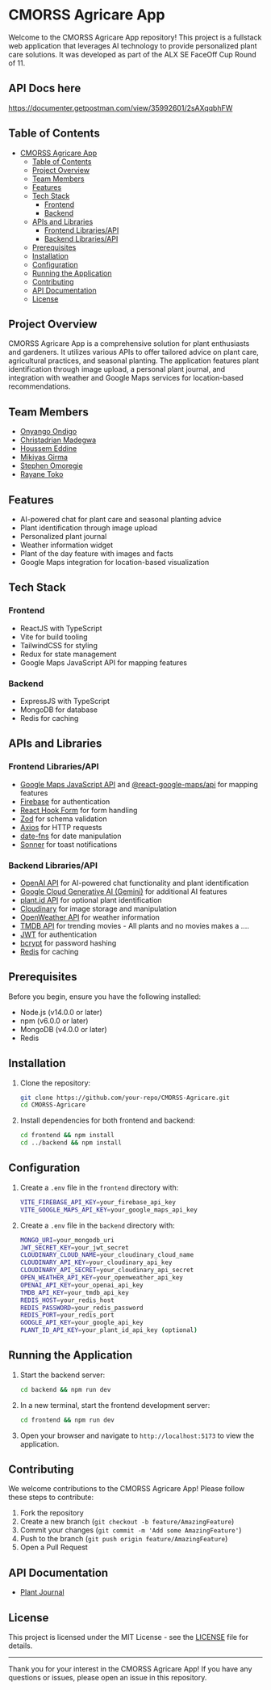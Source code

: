 # CMORSS Agricare App

Welcome to the CMORSS Agricare App repository! This project is a fullstack web application that leverages AI technology to provide personalized plant care solutions. It was developed as part of the ALX SE FaceOff Cup Round of 11.
## API Docs here
https://documenter.getpostman.com/view/35992601/2sAXqqbhFW

## Table of Contents

- [CMORSS Agricare App](#cmorss-agricare-app)
  - [Table of Contents](#table-of-contents)
  - [Project Overview](#project-overview)
  - [Team Members](#team-members)
  - [Features](#features)
  - [Tech Stack](#tech-stack)
    - [Frontend](#frontend)
    - [Backend](#backend)
  - [APIs and Libraries](#apis-and-libraries)
    - [Frontend Libraries/API](#frontend-librariesapi)
    - [Backend Libraries/API](#backend-librariesapi)
  - [Prerequisites](#prerequisites)
  - [Installation](#installation)
  - [Configuration](#configuration)
  - [Running the Application](#running-the-application)
  - [Contributing](#contributing)
  - [API Documentation](#api-documentation)
  - [License](#license)

## Project Overview

CMORSS Agricare App is a comprehensive solution for plant enthusiasts and gardeners. It utilizes various APIs to offer tailored advice on plant care, agricultural practices, and seasonal planting. The application features plant identification through image upload, a personal plant journal, and integration with weather and Google Maps services for location-based recommendations.

## Team Members

- [Onyango Ondigo](https://github.com/ondi20)
- [Christadrian Madegwa](https://github.com/Prish20)
- [Houssem Eddine](https://github.com/SeM2x)
- [Mikiyas Girma](https://github.com/mikiyas-girma)
- [Stephen Omoregie](https://github.com/Cre8steveDev)
- [Rayane Toko](https://github.com/RyanTk03)

## Features

- AI-powered chat for plant care and seasonal planting advice
- Plant identification through image upload
- Personalized plant journal
- Weather information widget
- Plant of the day feature with images and facts
- Google Maps integration for location-based visualization

## Tech Stack

### Frontend

- ReactJS with TypeScript
- Vite for build tooling
- TailwindCSS for styling
- Redux for state management
- Google Maps JavaScript API for mapping features

### Backend

- ExpressJS with TypeScript
- MongoDB for database
- Redis for caching

## APIs and Libraries

### Frontend Libraries/API

- [Google Maps JavaScript API](https://developers.google.com/maps/documentation/javascript/overview) and [@react-google-maps/api](https://github.com/JustFly1984/react-google-maps-api) for mapping features
- [Firebase](https://firebase.google.com/docs/reference) for authentication
- [React Hook Form](https://react-hook-form.com/) for form handling
- [Zod](https://zod.dev/) for schema validation
- [Axios](https://axios-http.com/docs/intro) for HTTP requests
- [date-fns](https://date-fns.org/) for date manipulation
- [Sonner](https://sonner.emilkowal.ski/) for toast notifications

### Backend Libraries/API

- [OpenAI API](https://openai.com/index/openai-api/) for AI-powered chat functionality and plant identification
- [Google Cloud Generative AI (Gemini)](https://ai.google.dev/gemini-api/docs) for additional AI features
- [plant.id API](https://www.kindwise.com/plant-id) for optional plant identification
- [Cloudinary](https://cloudinary.com/) for image storage and manipulation
- [OpenWeather API](https://openweathermap.org/api) for weather information
- [TMDB API](https://developer.themoviedb.org/reference/intro/getting-started) for trending movies - All plants and no movies makes a ....
- [JWT](https://jwt.io/) for authentication
- [bcrypt](https://github.com/kelektiv/node.bcrypt.js) for password hashing
- [Redis](https://redis.io/) for caching
## Prerequisites

Before you begin, ensure you have the following installed:

- Node.js (v14.0.0 or later)
- npm (v6.0.0 or later)
- MongoDB (v4.0.0 or later)
- Redis

## Installation

1. Clone the repository:

   ```bash
   git clone https://github.com/your-repo/CMORSS-Agricare.git
   cd CMORSS-Agricare
   ```

2. Install dependencies for both frontend and backend:

   ```bash
   cd frontend && npm install
   cd ../backend && npm install
   ```

## Configuration

1. Create a `.env` file in the `frontend` directory with:

   ```bash
   VITE_FIREBASE_API_KEY=your_firebase_api_key
   VITE_GOOGLE_MAPS_API_KEY=your_google_maps_api_key
   ```

2. Create a `.env` file in the `backend` directory with:

   ```bash
   MONGO_URI=your_mongodb_uri
   JWT_SECRET_KEY=your_jwt_secret
   CLOUDINARY_CLOUD_NAME=your_cloudinary_cloud_name
   CLOUDINARY_API_KEY=your_cloudinary_api_key
   CLOUDINARY_API_SECRET=your_cloudinary_api_secret
   OPEN_WEATHER_API_KEY=your_openweather_api_key
   OPENAI_API_KEY=your_openai_api_key
   TMDB_API_KEY=your_tmdb_api_key
   REDIS_HOST=your_redis_host
   REDIS_PASSWORD=your_redis_password
   REDIS_PORT=your_redis_port
   GOOGLE_API_KEY=your_google_api_key
   PLANT_ID_API_KEY=your_plant_id_api_key (optional)
   ```

## Running the Application

1. Start the backend server:

   ```bash
   cd backend && npm run dev
   ```

2. In a new terminal, start the frontend development server:

   ```bash
   cd frontend && npm run dev
   ```

3. Open your browser and navigate to `http://localhost:5173` to view the application.

## Contributing

We welcome contributions to the CMORSS Agricare App! Please follow these steps to contribute:

1. Fork the repository
2. Create a new branch (`git checkout -b feature/AmazingFeature`)
3. Commit your changes (`git commit -m 'Add some AmazingFeature'`)
4. Push to the branch (`git push origin feature/AmazingFeature`)
5. Open a Pull Request

## API Documentation

- [Plant Journal](./Route_Documentation/journal/README.md)

## License

This project is licensed under the MIT License - see the [LICENSE](LICENSE) file for details.

---

Thank you for your interest in the CMORSS Agricare App! If you have any questions or issues, please open an issue in this repository.
